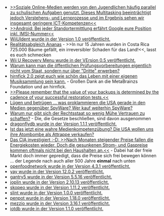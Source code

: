 * [>>Soziale Online-Medien werden von den Jugendlichen häufig parallel zu schulischen Aufgaben genutzt. Dieses Multitasking beeinträchtigt jedoch Verstehens- und Lernprozesse und im Ergebnis sehen wir insgesamt geringere ICT-Kompetenzen<<](https://blog.fefe.de/?ts=9ad817d6)
* [>>Android: Bei jeder Standortermittlung erfährt Google eure Position inkl. IMSI-Nummer<<](https://www.kuketz-blog.de/android-bei-jeder-standortermittlung-erfaehrt-google-eure-position-inkl-imsi-nummer/)
* [WiiUIdent wurde in der Version 1.0 veröffentlicht.](https://wiidatabase.de/wiiuident-v1-0-hardware-komponenten-der-wii-u-auslesen/)
* [Realitätsabgleich Ananas](https://netzfrauen.org/2023/04/01/costarica-3/) - >>In nur 15 Jahren wurden in Costa Rica 725.000 Bäume gefällt, ein irreversibler Schaden für das Land!<<, lasst es euch schmecken
* [Wii U Recovery Menu wurde in der VErsion 0.5 veröffentlicht.](https://wiidatabase.de/wii-u-recovery-menu-v0-5/)
* [Warum kann man die öffentlichen Prüfungsvorbereitungen eigentlich nicht vom Staat, sondern nur über "Dritte" erwerben?](https://netzpolitik.org/2023/oeffentliches-geld-oeffentliches-gut-das-geschaeft-mit-der-pruefungsvorbereitung/)
* [hirnfick 2.0 zeigt euch wie schön das Leben mit einer eigenen Musiksammlung sein kann.](https://tuxproject.de/blog/2023/04/ueber-listenbrainz-und-last-fm/) - Großen Dank an die MetaBrainzs Foundation und an hirnfick.
* [>>Please remember that the value of your backups is determined by the cadence of your successful restoration tests.<<](https://utcc.utoronto.ca/~cks/space/blog/sysadmin/AutomateSomeBackupRestoreTests)
* [Lügen und betrügen ... was proklammieren die USA gerade in den Medien gegenüber SpyWare? Wer kauf weiterhin SpyWare?](http://blog.fefe.de/?ts=9ad738ad)
* [Warum nur gibt sich der Rechtsstaat so wenig Mühe Vertrauen zu schaffen?](http://blog.fefe.de/?ts=9ad738e9) - Die, die Gesetze beschließen, sind davon ausgenommen
* [dragonflydb wurde in der Version 1.1.1 veröffentlicht.](https://github.com/dragonflydb/dragonfly/releases/tag/v1.1.1)
* [Ist das jetzt eine wahre Medienkompetenzübung? Die USA wollen uns ihre Atombombe als Attrappe verkaufen?](http://blog.fefe.de/?ts=9ad58a36)
* [Das CIA investigiert :-D: >>Nach Monaten steigender Preise fallen die Energiekosten wieder. Doch die gesunkenen Strom- und Gaspreise kommen oftmals nicht bei den Haushalten an.<<](http://blog.fefe.de/?ts=9ad58ad4) - Dabei hat der freie Markt doch immer gepredigt, dass die Preise sich frei bewegen können ... der Legende nach auch aller 500 Jahre **einmal** nach unten
* [openfoodnetwork wurde in der Version 4.3.1 veröffentlicht.](https://github.com/openfoodfoundation/openfoodnetwork/releases/tag/v4.3.1)
* [yay wurde in der Version 12.0.2 veröffentlicht.](https://github.com/Jguer/yay/releases/tag/v12.0.2)
* [gantry5 wurde in der Version 5.5.16 veröffentlicht.](https://github.com/gantry/gantry5/releases/tag/5.5.16)
* [joplin wurde in der Version 2.10.13 veröffentlicht.](https://github.com/laurent22/joplin/releases/tag/v2.10.13)
* [skopeo wurde in der Version 1.11.2 veröffentlicht.](https://github.com/containers/skopeo/releases/tag/v1.11.2)
* [slint wurde in der Version 1.0.0 veröffentlicht.](https://github.com/slint-ui/slint/releases/tag/v1.0.0)
* [penpot wurde in der Version 1.18.0 veröffentlicht.](https://github.com/penpot/penpot/releases/tag/1.18.0)
* [mezzio wurde in der Version 3.16.1 veröffentlicht.](https://github.com/mezzio/mezzio/releases/tag/3.16.1)
* [iotdb wurde in der Version 1.1.0 veröffentlicht.](https://github.com/apache/iotdb/releases/tag/v1.1.0)

